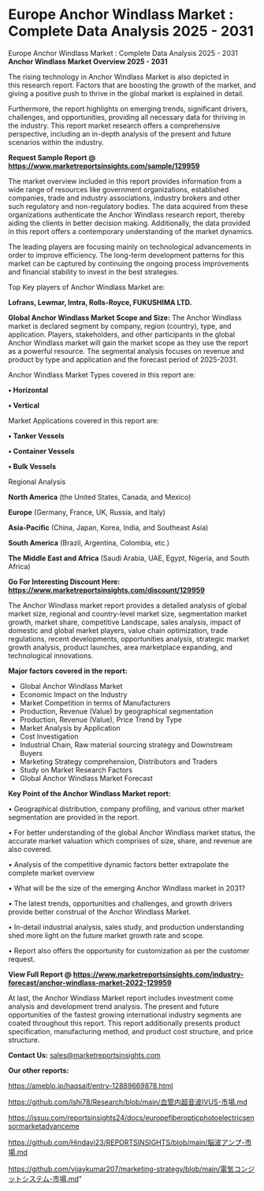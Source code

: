 # Europe Anchor Windlass Market : Complete Data Analysis 2025 - 2031
Europe Anchor Windlass Market : Complete Data Analysis 2025 - 2031
<Strong> Anchor Windlass Market Overview 2025 - 2031</strong>

The rising technology in Anchor Windlass Market is also depicted in this research report. Factors that are boosting the growth of the market, and giving a positive push to thrive in the global market is explained in detail.

Furthermore, the report highlights on emerging trends, significant drivers, challenges, and opportunities, providing all necessary data for thriving in the industry. This report market research offers a comprehensive perspective, including an in-depth analysis of the present and future scenarios within the industry.

<strong>Request Sample Report @ <a href=https://www.marketreportsinsights.com/sample/129959>https://www.marketreportsinsights.com/sample/129959</a></strong>

The market overview included in this report provides information from a wide range of resources like government organizations, established companies, trade and industry associations, industry brokers and other such regulatory and non-regulatory bodies. The data acquired from these organizations authenticate the Anchor Windlass research report, thereby aiding the clients in better decision making. Additionally, the data provided in this report offers a contemporary understanding of the market dynamics.

The leading players are focusing mainly on technological advancements in order to improve efficiency. The long-term development patterns for this market can be captured by continuing the ongoing process improvements and financial stability to invest in the best strategies.

Top Key players of Anchor Windlass Market are:

<strong>Lofrans, Lewmar, Imtra, Rolls-Royce, FUKUSHIMA LTD.</strong>

<strong><b>Global Anchor Windlass Market Scope and Size:</b></strong>
The Anchor Windlass market is declared segment by company, region (country), type, and application. Players, stakeholders, and other participants in the global Anchor Windlass market will gain the market scope as they use the report as a powerful resource. The segmental analysis focuses on revenue and product by type and application and the forecast period of 2025-2031.

Anchor Windlass Market Types covered in this report are:

<strong>• Horizontal

• Vertical</strong>

Market Applications covered in this report are:

<strong>• Tanker Vessels

• Container Vessels

• Bulk Vessels</strong> 

Regional Analysis

<strong>North America</strong> (the United States, Canada, and Mexico)

<strong>Europe</strong> (Germany, France, UK, Russia, and Italy)

<strong>Asia-Pacific</strong> (China, Japan, Korea, India, and Southeast Asia)

<strong>South America</strong> (Brazil, Argentina, Colombia, etc.)

<strong>The Middle East and Africa</strong> (Saudi Arabia, UAE, Egypt, Nigeria, and South Africa)

<strong>Go For Interesting Discount Here: <a href=https://www.marketreportsinsights.com/discount/129959>https://www.marketreportsinsights.com/discount/129959</a></strong>

The Anchor Windlass market report provides a detailed analysis of global market size, regional and country-level market size, segmentation market growth, market share, competitive Landscape, sales analysis, impact of domestic and global market players, value chain optimization, trade regulations, recent developments, opportunities analysis, strategic market growth analysis, product launches, area marketplace expanding, and technological innovations.

<strong><b>Major factors covered in the report:</b></strong>
<ul>
  <li>Global Anchor Windlass Market </li>
  <li>Economic Impact on the Industry</li>
  <li>Market Competition in terms of Manufacturers</li>
  <li>Production, Revenue (Value) by geographical segmentation</li>
  <li>Production, Revenue (Value), Price Trend by Type</li>
  <li>Market Analysis by Application</li>
  <li>Cost Investigation</li>
  <li>Industrial Chain, Raw material sourcing strategy and Downstream Buyers</li>
  <li>Marketing Strategy comprehension, Distributors and Traders</li>
  <li>Study on Market Research Factors</li>
  <li>Global Anchor Windlass Market Forecast</li>
</ul>

<strong><b>Key Point of the Anchor Windlass Market report:</b></strong>

• Geographical distribution, company profiling, and various other market segmentation are provided in the report.

• For better understanding of the global Anchor Windlass market status, the accurate market valuation which comprises of size, share, and revenue are also covered.

• Analysis of the competitive dynamic factors better extrapolate the complete market overview

• What will be the size of the emerging Anchor Windlass market in 2031?

• The latest trends, opportunities and challenges, and growth drivers provide better construal of the Anchor Windlass Market.

• In-detail industrial analysis, sales study, and production understanding shed more light on the future market growth rate and scope.

• Report also offers the opportunity for customization as per the customer request.

<strong><b>View Full Report @ <a href=https://www.marketreportsinsights.com/industry-forecast/anchor-windlass-market-2022-129959>https://www.marketreportsinsights.com/industry-forecast/anchor-windlass-market-2022-129959</a></b></strong>


At last, the Anchor Windlass Market report includes investment come analysis and development trend analysis. The present and future opportunities of the fastest growing international industry segments are coated throughout this report. This report additionally presents product specification, manufacturing method, and product cost structure, and price structure.

<strong>Contact Us:</strong>
sales@marketreportsinsights.com

<strong>Our other reports:</strong>

<a href=https://ameblo.jp/haqsaif/entry-12889669878.html>https://ameblo.jp/haqsaif/entry-12889669878.html</a>

<a href=https://github.com/Ishi78/Research/blob/main/血管内超音波IVUS-市場.md>https://github.com/Ishi78/Research/blob/main/血管内超音波IVUS-市場.md</a>

<a href=https://issuu.com/reportsinsights24/docs/europefiberopticphotoelectricsensormarketadvanceme>https://issuu.com/reportsinsights24/docs/europefiberopticphotoelectricsensormarketadvanceme</a>

<a href=https://github.com/Hindavi23/REPORTSINSIGHTS/blob/main/脳波アンプ-市場.md>https://github.com/Hindavi23/REPORTSINSIGHTS/blob/main/脳波アンプ-市場.md</a>

<a href=https://github.com/vijaykumar207/marketing-strategy/blob/main/電気コンジットシステム-市場.md>https://github.com/vijaykumar207/marketing-strategy/blob/main/電気コンジットシステム-市場.md</a>"
